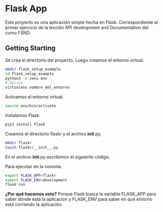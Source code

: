 # Flask App

Este proyecto es una aplicación simple hecha en Flask.
Correspondiente al primer ejercicio de la lección API development and Documentation del curso FSND.

## Getting Starting

Se crea el directorio del proyecto.
Luego creamos el entorno virtual.

```bash
mkdir flask_setup_example
cd flask_setup_example
python3 -m venv env
# Opción
virtualenv nombre_del_entorno
```

Activamos el entorno virtual.

```bash
source env/bin/activate
```

Instalamos Flask.

```bash
pip3 install Flask
```

Creamos el directorio flaskr y el archivo __init__.py.

```bash
mkdir flaskr
touch flaskr/__init__.py
```

En el archivo __init__.py escribimos el siguiente código.

Para ejecutar en la consola:

```bash
export FLASK_APP=flaskr
export FLASK_ENV=development
flask run
```

**¿Por qué hacemos esto?**
Porque Flask busca la variable FLASK_APP para saber dónde está la aplicación y FLASK_ENV para saber en qué entorno está corriendo la aplicación.

```python
